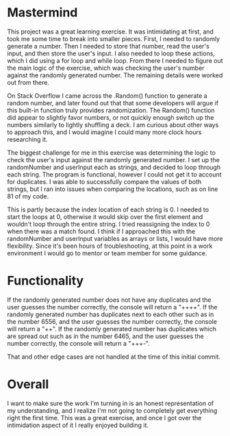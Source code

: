 # Mastermind
This project was a great learning exercise. It was intimidating at first, and took me some time to break into smaller pieces. First, I needed to randomly
generate a number. Then I needed to store that number, read the user's input, and then store the user's input. I also needed to loop these actions, which I did
using a for loop and while loop. From there I needed to figure out the main logic of the exercise, which was checking the user's number against the randomly
generated number. The remaining details were worked out from there. 

On Stack Overflow I came across the .Random() function to generate a random number, and later found out that that some developers will argue if
this built-in function truly provides randomization. The Random() function did appear to slightly favor numbers, or not quickly enough switch up the numbers similarly
to lightly shuffling a deck. I am curious about other ways to approach this, and I would imagine I could many more clock hours researching it.

The biggest challenge for me in this exercise was determining the logic to check the user's input against the randomly generated number. I set up the randomNumber 
and userInput each as strings, and decided to loop through each string. The program is functional, however I could not get it to account for duplicates. 
I was able to successfully compare the values of both strings, but I ran into issues when comparing the locations, such as on line 81 of my code. 

This is partly because the index location of each string is 0. I needed to start the loops at 0, otherwise it would skip over the first element and wouldn't loop through 
the entire string. I tried reassigning the index to 0 when there was a match found. I think if I approached this with the randomNumber and userInput variables as arrays
or lists, I would have more flexibility. Since it's been hours of troubleshooting, at this point in a work environment I would go to mentor or team member for some guidance. 


# Functionality
If the randomly generated number does not have any duplicates and the user guesses the number correctly, the console will return a "++++". If the randomly generated
number has duplicates next to each other such as in the number 6556, and the user guesses the number correctly, the console will return a "++". If the randomly generated number
has duplicates which are spread out such as in the number 6465, and the user guesses the number correctly, the console will return a "+++-". 

That and other edge cases are not handled at the time of this initial commit. 

# Overall
I want to make sure the work I'm turning in is an honest representation of my understanding, and I realize I'm not going to completely get everything right 
the first time. This was a great exercise, and once I got over the intimidation aspect of it I really enjoyed building it. 
